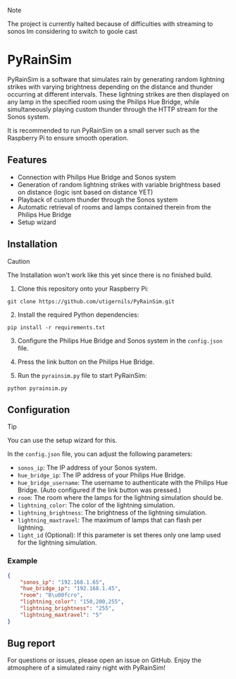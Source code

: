 > [!NOTE]
> The project is currently halted because of difficulties with streaming to sonos
> Im considering to switch to goole cast
# PyRainSim 

PyRainSim is a software that simulates rain by generating random lightning strikes with varying brightness depending on the distance and thunder occurring at different intervals. These lightning strikes are then displayed on any lamp in the specified room using the Philips Hue Bridge, while simultaneously playing custom thunder through the HTTP stream for the Sonos system.

It is recommended to run PyRainSim on a small server such as the Raspberry Pi to ensure smooth operation.

## Features

- Connection with Philips Hue Bridge and Sonos system
- Generation of random lightning strikes with variable brightness based on distance (logic isnt based on distance YET)
- Playback of custom thunder through the Sonos system
- Automatic retrieval of rooms and lamps contained therein from the Philips Hue Bridge
- Setup wizard

## Installation
> [!CAUTION]
> The Installation won't work like this yet since there is no finished build.

1. Clone this repository onto your Raspberry Pi:

```
git clone https://github.com/utigernils/PyRainSim.git
```

2. Install the required Python dependencies:

```
pip install -r requirements.txt
```

3. Configure the Philips Hue Bridge and Sonos system in the `config.json` file.

4. Press the link button on the Philips Hue Bridge.

5. Run the `pyrainsim.py` file to start PyRainSim:

```
python pyrainsim.py
```

## Configuration
> [!TIP]
> You can use the setup wizard for this.

In the `config.json` file, you can adjust the following parameters:

- `sonos_ip`: The IP address of your Sonos system.
- `hue_bridge_ip`: The IP address of your Philips Hue Bridge.
- `hue_bridge_username`: The username to authenticate with the Philips Hue Bridge. (Auto configured if the link button was pressed.)
- `room`: The room where the lamps for the lightning simulation should be.
- `lightning_color`: The color of the lightning simulation.
- `lightning_brightness`: The brightness of the lightning simulation.
- `lightning_maxtravel`: The maximum of lamps that can flash per lightning.
- `light_id` (Optional): If this parameter is set theres only one lamp used for the lightning simulation.

### Example

```json
{
    "sonos_ip": "192.168.1.65",
    "hue_bridge_ip": "192.168.1.45",
    "room": "B\u00fcro",
    "lightning_color": "150,200,255",
    "lightning_brightness": "255",
    "lightning_maxtravel": "5"
}
```
## Bug report
For questions or issues, please open an issue on GitHub.
Enjoy the atmosphere of a simulated rainy night with PyRainSim! 
